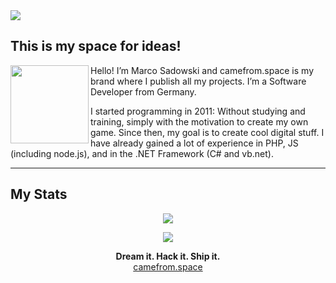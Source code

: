 <img align="center" src="https://camefrom.space/wp-content/uploads/2018/12/pic.jpg">

## This is my space for ideas!

<a href="https://camefrom.space">
<img align="left" src="https://camefrom.space/camefromspace-comet-animated.svg" width="125">
</a>

Hello! I’m Marco Sadowski and camefrom.space is my brand where I publish all my projects. I’m a Software Developer from Germany. 

I started programming in 2011: Without studying and training, simply with the motivation to create my own game. Since then, my goal is to create cool digital stuff. I have already gained a lot of experience in PHP, JS (including node.js), and in the .NET Framework (C# and vb.net).

---

<p align="center">
  <h2>My Stats</h2>
</p>

<a href="https://camefrom.space">
  <p align="center">
    <img align="center" src="https://github-readme-stats.vercel.app/api/?username=MarcoPNS&show_icons=true&title_color=42d79e&icon_color=42d79e&text_color=42d79e&bg_color=222051" />
  </p>
</a>

<a href="https://camefrom.space">
  <p align="center">
    <img align="center" src="https://github-readme-stats.vercel.app/api/top-langs/?username=MarcoPNS&show_icons=true&title_color=42d79e&icon_color=42d79e&text_color=42d79e&bg_color=222051" />
  </p>
</a>


<p align="center">
  <strong>Dream it. Hack it. Ship it.</strong>
  </br>
  <a href="https://camefrom.space">camefrom.space</a>
</p>
